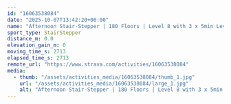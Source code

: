 ```yaml
---
id: "16063538084"
date: "2025-10-07T13:42:20+00:00"
name: "Afternoon Stair-Stepper | 180 Floors | Level 8 with 3 x 5min Level 12"
sport_type: StairStepper
distance_m: 0.0
elevation_gain_m: 0
moving_time_s: 2713
elapsed_time_s: 2713
remote_url: "https://www.strava.com/activities/16063538084"
media:
  - thumb: "/assets/activities_media/16063538084/thumb_1.jpg"
    url: "/assets/activities_media/16063538084/large_1.jpg"
    alt: "Afternoon Stair-Stepper | 180 Floors | Level 8 with 3 x 5min Level 12"
---
```

